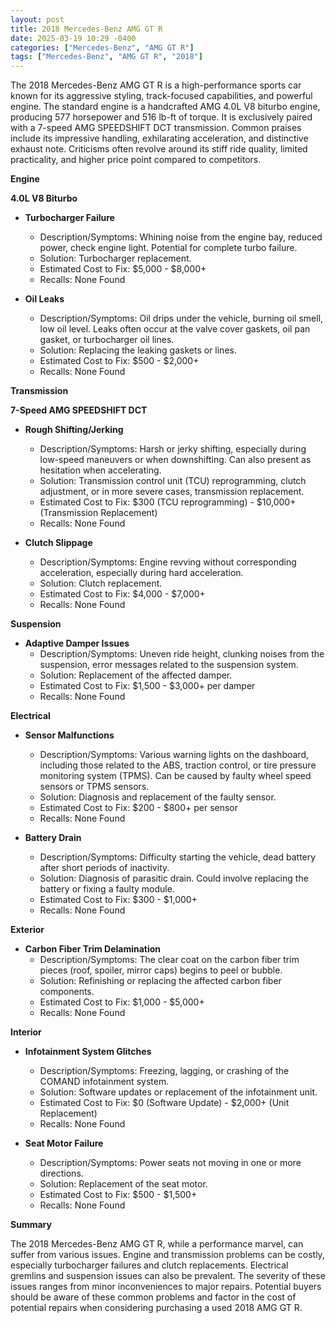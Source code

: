```yaml
---
layout: post
title: 2018 Mercedes-Benz AMG GT R
date: 2025-03-19 10:29 -0400
categories: ["Mercedes-Benz", "AMG GT R"]
tags: ["Mercedes-Benz", "AMG GT R", "2018"]
---
```

The 2018 Mercedes-Benz AMG GT R is a high-performance sports car known for its aggressive styling, track-focused capabilities, and powerful engine. The standard engine is a handcrafted AMG 4.0L V8 biturbo engine, producing 577 horsepower and 516 lb-ft of torque. It is exclusively paired with a 7-speed AMG SPEEDSHIFT DCT transmission. Common praises include its impressive handling, exhilarating acceleration, and distinctive exhaust note. Criticisms often revolve around its stiff ride quality, limited practicality, and higher price point compared to competitors.

**Engine**

**4.0L V8 Biturbo**

*   **Turbocharger Failure**
    *   Description/Symptoms: Whining noise from the engine bay, reduced power, check engine light. Potential for complete turbo failure.
    *   Solution: Turbocharger replacement.
    *   Estimated Cost to Fix: $5,000 - $8,000+
    *   Recalls: None Found

*   **Oil Leaks**
    *   Description/Symptoms: Oil drips under the vehicle, burning oil smell, low oil level. Leaks often occur at the valve cover gaskets, oil pan gasket, or turbocharger oil lines.
    *   Solution: Replacing the leaking gaskets or lines.
    *   Estimated Cost to Fix: $500 - $2,000+
    *   Recalls: None Found

**Transmission**

**7-Speed AMG SPEEDSHIFT DCT**

*   **Rough Shifting/Jerking**
    *   Description/Symptoms: Harsh or jerky shifting, especially during low-speed maneuvers or when downshifting. Can also present as hesitation when accelerating.
    *   Solution: Transmission control unit (TCU) reprogramming, clutch adjustment, or in more severe cases, transmission replacement.
    *   Estimated Cost to Fix: $300 (TCU reprogramming) - $10,000+ (Transmission Replacement)
    *   Recalls: None Found

*   **Clutch Slippage**
    *   Description/Symptoms: Engine revving without corresponding acceleration, especially during hard acceleration.
    *   Solution: Clutch replacement.
    *   Estimated Cost to Fix: $4,000 - $7,000+
    *   Recalls: None Found

**Suspension**

*   **Adaptive Damper Issues**
    *   Description/Symptoms: Uneven ride height, clunking noises from the suspension, error messages related to the suspension system.
    *   Solution: Replacement of the affected damper.
    *   Estimated Cost to Fix: $1,500 - $3,000+ per damper
    *   Recalls: None Found

**Electrical**

*   **Sensor Malfunctions**
    *   Description/Symptoms: Various warning lights on the dashboard, including those related to the ABS, traction control, or tire pressure monitoring system (TPMS). Can be caused by faulty wheel speed sensors or TPMS sensors.
    *   Solution: Diagnosis and replacement of the faulty sensor.
    *   Estimated Cost to Fix: $200 - $800+ per sensor
    *   Recalls: None Found

*   **Battery Drain**
    *   Description/Symptoms: Difficulty starting the vehicle, dead battery after short periods of inactivity.
    *   Solution: Diagnosis of parasitic drain. Could involve replacing the battery or fixing a faulty module.
    *   Estimated Cost to Fix: $300 - $1,000+
    *   Recalls: None Found

**Exterior**

*   **Carbon Fiber Trim Delamination**
    * Description/Symptoms: The clear coat on the carbon fiber trim pieces (roof, spoiler, mirror caps) begins to peel or bubble.
    * Solution: Refinishing or replacing the affected carbon fiber components.
    * Estimated Cost to Fix: $1,000 - $5,000+
    *   Recalls: None Found

**Interior**

*   **Infotainment System Glitches**
    *   Description/Symptoms: Freezing, lagging, or crashing of the COMAND infotainment system.
    *   Solution: Software updates or replacement of the infotainment unit.
    *   Estimated Cost to Fix: $0 (Software Update) - $2,000+ (Unit Replacement)
    *   Recalls: None Found

*   **Seat Motor Failure**
    *   Description/Symptoms: Power seats not moving in one or more directions.
    *   Solution: Replacement of the seat motor.
    *   Estimated Cost to Fix: $500 - $1,500+
    *   Recalls: None Found

**Summary**

The 2018 Mercedes-Benz AMG GT R, while a performance marvel, can suffer from various issues. Engine and transmission problems can be costly, especially turbocharger failures and clutch replacements. Electrical gremlins and suspension issues can also be prevalent. The severity of these issues ranges from minor inconveniences to major repairs. Potential buyers should be aware of these common problems and factor in the cost of potential repairs when considering purchasing a used 2018 AMG GT R.

